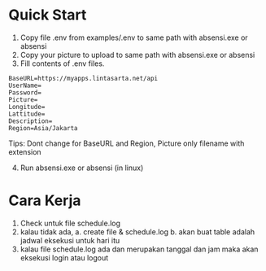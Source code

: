 
# Quick Start
1. Copy file .env from examples/.env to same path with absensi.exe or absensi
2. Copy your picture to upload to same path with absensi.exe or absensi
3. Fill contents of .env files. 
```
BaseURL=https://myapps.lintasarta.net/api
UserName=
Password=
Picture=
Longitude=
Lattitude=
Description=
Region=Asia/Jakarta
```
Tips: Dont change for BaseURL and Region, Picture only filename with extension

4. Run absensi.exe or absensi (in linux)

# Cara Kerja
1. Check untuk file schedule.log
2. kalau tidak ada, 
a. create file & schedule.log
b. akan buat table adalah jadwal eksekusi untuk hari itu
3. kalau file schedule.log ada dan merupakan tanggal dan jam maka akan eksekusi login atau logout


